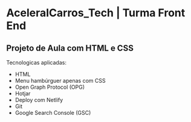 # AceleraICarros_Tech | Turma Front End

## Projeto de Aula com HTML e CSS
Tecnologicas aplicadas:
- HTML
- Menu hambúrguer apenas com CSS
- Open Graph Protocol (OPG)
- Hotjar
- Deploy com Netlify
- Git
- Google Search Console (GSC)